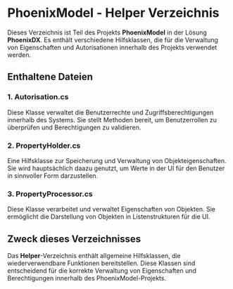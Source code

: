 ﻿# PhoenixModel - Helper Verzeichnis

Dieses Verzeichnis ist Teil des Projekts **PhoenixModel** in der Lösung **PhoenixDX**. Es enthält verschiedene Hilfsklassen, die für die Verwaltung von Eigenschaften und Autorisationen innerhalb des Projekts verwendet werden.

## Enthaltene Dateien

### 1. Autorisation.cs
Diese Klasse verwaltet die Benutzerrechte und Zugriffsberechtigungen innerhalb des Systems. Sie stellt Methoden bereit, um Benutzerrollen zu überprüfen und Berechtigungen zu validieren.

### 2. PropertyHolder.cs
Eine Hilfsklasse zur Speicherung und Verwaltung von Objekteigenschaften. Sie wird hauptsächlich daazu genutzt, um Werte in der UI für den Benutzer in sinnvoller Form darzustellen.

### 3. PropertyProcessor.cs
Diese Klasse verarbeitet und verwaltet Eigenschaften von Objekten. Sie ermöglicht die Darstellung von Objekten in Listenstrukturen für die UI.

## Zweck dieses Verzeichnisses
Das **Helper**-Verzeichnis enthält allgemeine Hilfsklassen, die wiederverwendbare Funktionen bereitstellen. Diese Klassen sind entscheidend für die korrekte Verwaltung von Eigenschaften und Berechtigungen innerhalb des PhoenixModel-Projekts.

